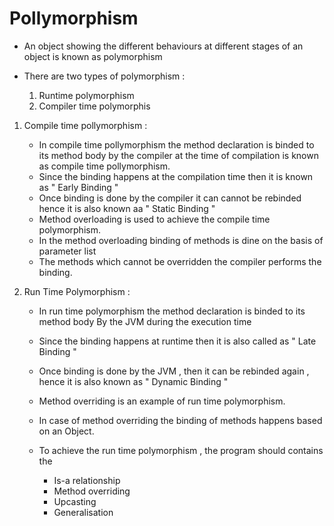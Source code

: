 # Pollymorphism

 - An object showing the different behaviours at different stages of an object is known as polymorphism 
	
 - There are two types of polymorphism :
	1. Runtime polymorphism 
	2. Compiler time polymorphis

1. Compile time pollymorphism :
   	- In compile time pollymorphism the method declaration is binded to its method body by the compiler at the time of compilation is known as compile time pollymorphism.
   	- Since the binding happens at the compilation time then it is known as " Early Binding "
   	- Once binding is done by the compiler it can cannot be rebinded  hence it is also known aa " Static Binding "
   	- Method overloading is used to achieve the compile time polymorphism.
   	- In the method overloading binding of methods is dine on the basis of parameter list
   	- The methods which cannot be overridden the compiler performs the binding.

2. Run Time Polymorphism :
   	- In run time polymorphism the method declaration is binded  to its method body By the JVM during the execution time
   	- Since the binding happens at runtime then it is also called as " Late Binding "
   	- Once binding is done by the JVM , then it can be rebinded again , hence it is also known as " Dynamic Binding "
   	- Method overriding is an example of run time polymorphism.
   	- In case of method overriding the binding of methods happens based on an Object.
  
   	- To achieve the run time polymorphism , the program should contains the
   	  	- Is-a relationship
   	  	- Method overriding
   	  	- Upcasting
   	  	- Generalisation
